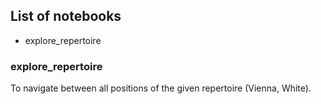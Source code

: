 

## List of notebooks

- explore_repertoire


### explore_repertoire

To navigate between all positions of the given repertoire (Vienna, White).
